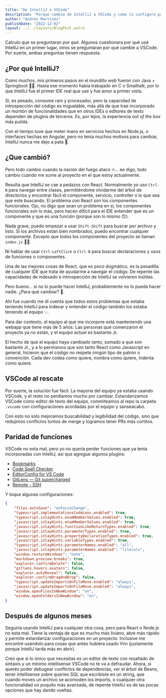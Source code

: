 ```yaml
---
title: "De IntelliJ a VSCode"
description: "Porque cambie de IntelliJ a VSCode y como lo configure para no perder ninguna funcionalidad"
author: "Andres Martinez"
publishDate: "2022-12-02"
layout: ../../layouts/BlogPost.astro
---
```


Calculo que se preguntaran _por qué_. Algunos cuestionara por qué usé IntelliJ en un primer lugar, otros se preguntaran por qué cambie a VSCode. Por suerte, ambas preguntas tienen respuesta.

## ¿Por qué IntelliJ?

Como muchos, mis primeros pasos en el mundillo _web_ fueron con Java + Springboot 🤷‍♂️. Hasta ese momento había trabajado en C o Smalltalk, por lo que IntelliJ fue el primer IDE real que use y fue amor a primer vista.

Si, es pesado, consume ram y procesador, pero la capacidad de introspección del código es inigualable, más allá de que trae incorporado un montón de funcionalidades que en otros IDEs o editores de texto dependen de plugins de terceros. Es, por lejos, la experiencia _out of the box_ más pulida.

Con el tiempo tuve que meter mano en servicios hechos en Node.js, o interfaces hechas en Angular, pero no tenia muchos motivos para cambiar, IntelliJ nunca me dejo a pata 🤍.

## ¿Que cambió?

Pero todo cambio cuando la nación del fuego atacó 🔥... ee digo, todo cambio cuando me sume al proyecto en el que estoy actualmente.

Resulta que IntelliJ se cae a pedazos con React. Normalmente yo uso `Ctrl-N` para navegar entre clases, permitiéndome olvidarme del árbol de directorios y encontrar fácil el componente, servicio, controller o lo que sea que este buscando. El problema con React son los componentes funcionales. Ojo, no digo que sean un problema en sí, los componentes funcionales son lo más, pero hacen difícil para el IDE entender que es un componente y que es una función (porque son lo mismo 🙃).

Nada grave, puedo empezar a usar `Shift-Shift` para buscar por archivo y listo. Si los archivos están bien nombrados, puedo encontrar cualquier componente. Excepto que todos los componentes del proyecto se llaman `index.js` 🤦‍♂️.

Ni hablar de usar `Ctrl-LeftClick` o `Ctrl-B` para buscar declaraciones y usos de funciones o componentes.

Una de las mejores cosas de React, que es poco dogmático, es la pesadilla de cualquier IDE que trata de ayudarme a navegar el código. De repente las capacidades de indexado e introspección de IntelliJ se volvieron inútiles.

Pero bueno... si no lo puede hacer IntelliJ, probablemente no lo pueda hacer nadie. ¿Para que cambiar? 🤔.

Ahí fue cuando me di cuenta que todos estos problemas que estaba teniendo IntelliJ para indexar y entender el código también los estaba teniendo el equipo 💡.

Para dar contexto, el equipo al que me incorpore está manteniendo una webapp que tiene más de 5 años. Las personas que comenzaron el proyecto ya no están, y el equipo actual es bastante Jr.

El hecho de que el equipo haya cambiado tanto, sumado a que son bastante Jr., y a lo permisivos que son tanto React como Javascript en general, hicieron que el código no respete ningún tipo de patrón o convención. Cada dev codea como quiere, nombra como quiere, indenta como quiere.

## VSCode al rescate

Por suerte, la solución fue fácil. La mayoría del equipo ya estaba usando VSCode, y el resto no perdíamos mucho por cambiar. Estandarizamos VSCode como editor de texto del equipo, commiteamos al repo la carpeta `.vscode` con configuraciones acordadas por el equipo y sanseacabó.

Con esto no solo mejoramos buscabilidad y legibilidad del código, sino que redujimos conflictos tontos de merge y logramos tener PRs más cortitos.

## Paridad de funciones

VSCode no esta mal, pero yo no quería perder funciones que ya tenia incorporadas con IntelliJ, asi que agregue algunos plugins:

- [Bookmarks](https://marketplace.visualstudio.com/items?itemName=alefragnani.Bookmarks)
- [Code Spell Checker](https://marketplace.visualstudio.com/items?itemName=streetsidesoftware.code-spell-checker)
- [EditorConfig for VS Code](https://marketplace.visualstudio.com/items?itemName=EditorConfig.EditorConfig)
- [GitLens — Git supercharged](https://marketplace.visualstudio.com/items?itemName=eamodio.gitlens)
- [Remote - SSH](https://marketplace.visualstudio.com/items?itemName=ms-vscode-remote.remote-ssh)

Y toque algunas configuraciones:

```json:settings.json
{
    "files.autoSave": "onFocusChange",
    "typescript.implementationsCodeLens.enabled": true,
    "typescript.inlayHints.enumMemberValues.enabled": true,
    "javascript.inlayHints.enumMemberValues.enabled": true,
    "javascript.inlayHints.functionLikeReturnTypes.enabled": true,
    "javascript.inlayHints.parameterTypes.enabled": true,
    "javascript.inlayHints.propertyDeclarationTypes.enabled": true,
    "javascript.inlayHints.variableTypes.enabled": true,
    "typescript.inlayHints.parameterNames.enabled": "all",
    "javascript.inlayHints.parameterNames.enabled": "literals",
    "window.restoreWindows": "none",
    "markdown.preview.breaks": true,
    "explorer.confirmDelete": false,
    "gitlens.hovers.avatars": false,
    "explorer.autoReveal": false,
    "explorer.confirmDragAndDrop": false,
    "typescript.updateImportsOnFileMove.enabled": "always",
    "javascript.updateImportsOnFileMove.enabled": "always",
    "window.openFilesInNewWindow": "on",
    "window.openFoldersInNewWindow": "on",
}
```

## Después de algunos meses

Seguiría usando IntelliJ para cualquier otra cosa, pero para React o Node.js no esta mal. Tiene la ventaja de que es mucho más liviano, abre más rápido y permite estandarizar configuraciones en un proyecto. Inclusive me encontré usándolo para cosas que antes hubiera usado Vim (justamente porque IntelliJ tarda más en abrir).

Creo que si lo único que necesitas es un editor de texto con resaltado de sintaxis y un mínimo intellisense VSCode no te va a defraudar. Ahora, si querés poder debugear conflictos de dependencias, ver el árbol de Beans, tener intellisense sobre queries SQL que escribiste en un string, que cuando moves un archivo se acomoden los imports, o cualquier otra funcionalidad un poquito más avanzada, de repente IntelliJ es de las pocas opciones que hay dando vueltas.
